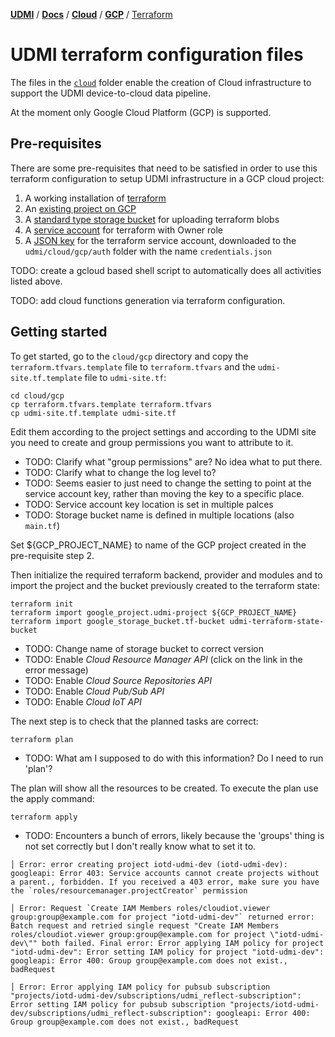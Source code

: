 [**UDMI**](../../../) / [**Docs**](../../) / [**Cloud**](../) / [**GCP**](./) / [Terraform](#)

# UDMI terraform configuration files

The files in the [`cloud`](../../cloud) folder enable the creation of Cloud infrastructure to support the UDMI device-to-cloud data pipeline.

At the moment only Google Cloud Platform (GCP) is supported.

## Pre-requisites

There are some pre-requisites that need to be satisfied in order to use this terraform configuration to setup UDMI infrastructure in a GCP cloud project:

1. A working installation of [terraform](https://learn.hashicorp.com/tutorials/terraform/install-cli?in=terraform/gcp-get-started)
2. An [existing project on GCP](https://cloud.google.com/resource-manager/docs/creating-managing-projects)
3. A [standard type storage bucket](https://cloud.google.com/storage/docs/creating-buckets) for uploading terraform blobs
4. A [service account](https://cloud.google.com/iam/docs/creating-managing-service-accounts) for terraform with Owner role
5. A [JSON key](https://cloud.google.com/iam/docs/creating-managing-service-account-keys) for the terraform service account,
   downloaded to the `udmi/cloud/gcp/auth` folder with the name `credentials.json`

TODO: create a gcloud based shell script to automatically does all activities listed above.

TODO: add cloud functions generation via terraform configuration.

## Getting started

To get started, go to the `cloud/gcp` directory and copy the `terraform.tfvars.template` file to `terraform.tfvars`
and the `udmi-site.tf.template` file to `udmi-site.tf`:

```
cd cloud/gcp
cp terraform.tfvars.template terraform.tfvars
cp udmi-site.tf.template udmi-site.tf
```

Edit them according to the project settings and according to the UDMI site you need to create and group permissions you want to attribute to it.
* TODO: Clarify what "group permissions" are?  No idea what to put there.
* TODO: Clarify what to change the log level to?
* TODO: Seems easier to just need to change the setting to point at the service account key, rather than moving the key to a specific place.
* TODO: Service account key location is set in multiple palces
* TODO: Storage bucket name is defined in multiple locations (also `main.tf`)

Set ${GCP_PROJECT_NAME} to name of the GCP project created in the pre-requisite step 2.

Then initialize the required terraform backend, provider and modules and 
to import the project and the bucket previously created to the terraform state:

```
terraform init
terraform import google_project.udmi-project ${GCP_PROJECT_NAME}
terraform import google_storage_bucket.tf-bucket udmi-terraform-state-bucket
```

* TODO: Change name of storage bucket to correct version
* TODO: Enable _Cloud Resource Manager API_ (click on the link in the error message)
* TODO: Enable _Cloud Source Repositories API_
* TODO: Enable _Cloud Pub/Sub API_
* TODO: Enable _Cloud IoT API_

The next step is to check that the planned tasks are correct:

```
terraform plan
```

* TODO: What am I supposed to do with this information?  Do I need to run 'plan'?

The plan will show all the resources to be created. To execute the plan use the apply command:

```
terraform apply
```

* TODO: Encounters a bunch of errors, likely because the 'groups' thing is not set correctly but I don't really know what to set it to.

```
│ Error: error creating project iotd-udmi-dev (iotd-udmi-dev): googleapi: Error 403: Service accounts cannot create projects without a parent., forbidden. If you received a 403 error, make sure you have the `roles/resourcemanager.projectCreator` permission

│ Error: Request `Create IAM Members roles/cloudiot.viewer group:group@example.com for project "iotd-udmi-dev"` returned error: Batch request and retried single request "Create IAM Members roles/cloudiot.viewer group:group@example.com for project \"iotd-udmi-dev\"" both failed. Final error: Error applying IAM policy for project "iotd-udmi-dev": Error setting IAM policy for project "iotd-udmi-dev": googleapi: Error 400: Group group@example.com does not exist., badRequest

│ Error: Error applying IAM policy for pubsub subscription "projects/iotd-udmi-dev/subscriptions/udmi_reflect-subscription": Error setting IAM policy for pubsub subscription "projects/iotd-udmi-dev/subscriptions/udmi_reflect-subscription": googleapi: Error 400: Group group@example.com does not exist., badRequest
```
